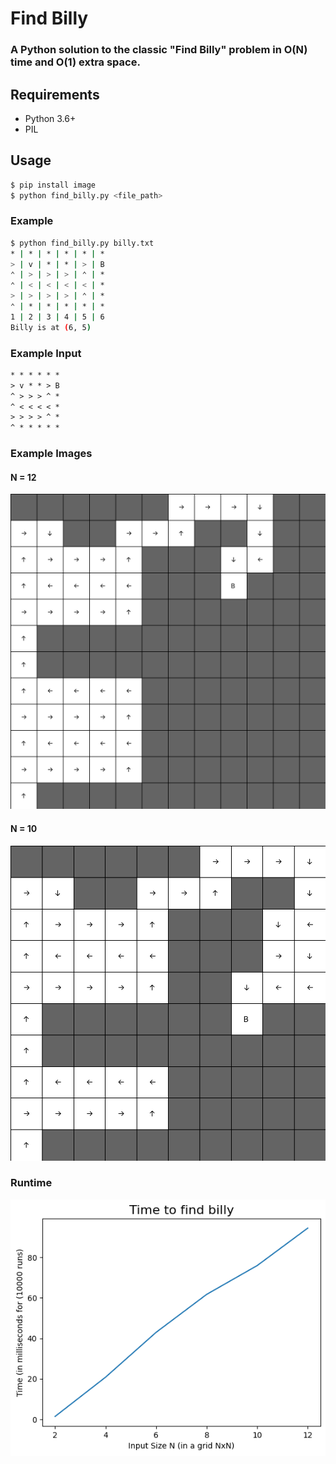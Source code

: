 # Find Billy
### A Python solution to the classic "Find Billy" problem in O(N) time and O(1) extra space.

## Requirements
* Python 3.6+
* PIL

## Usage
```bash
$ pip install image
$ python find_billy.py <file_path>
```

### Example
```bash
$ python find_billy.py billy.txt
* | * | * | * | * | *
> | v | * | * | > | B
⌃ | > | > | > | ⌃ | *
⌃ | < | < | < | < | *
> | > | > | > | ⌃ | *
⌃ | * | * | * | * | *
1 | 2 | 3 | 4 | 5 | 6
Billy is at (6, 5)
```

### Example Input
```txt
* * * * * *
> v * * > B
^ > > > ^ *
^ < < < < *
> > > > ^ *
^ * * * * *
```

### Example Images
#### N = 12
![12x12](/images/12x12.png)
#### N = 10
![10x10](/images/10x10.png)

### Runtime
![Runtime](/runtime.png)